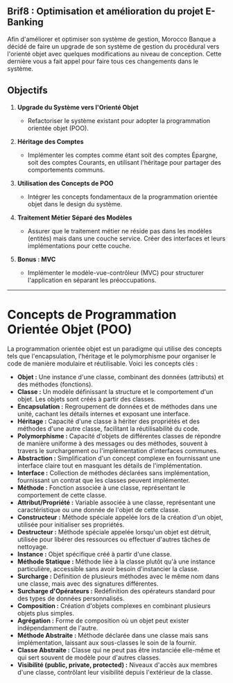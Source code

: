 ## Brif8 : Optimisation et amélioration du projet E-Banking


Afin d'améliorer et optimiser son système de gestion, Morocco Banque a décidé de faire un upgrade de son système de gestion du procédural vers l'orienté objet avec quelques modifications au niveau de conception. Cette dernière vous a fait appel pour faire tous ces changements dans le système.

## Objectifs

1. **Upgrade du Système vers l'Orienté Objet**
   - Refactoriser le système existant pour adopter la programmation orientée objet (POO).

2. **Héritage des Comptes**
   - Implémenter les comptes comme étant soit des comptes Épargne, soit des comptes Courants, en utilisant l'héritage pour partager des comportements communs.

3. **Utilisation des Concepts de POO**
   - Intégrer les concepts fondamentaux de la programmation orientée objet dans le design du système.

4. **Traitement Métier Séparé des Modèles**
   - Assurer que le traitement métier ne réside pas dans les modèles (entités) mais dans une couche service. Créer des interfaces et leurs implémentations pour cette couche.

5. **Bonus : MVC**
   - Implémenter le modèle-vue-contrôleur (MVC) pour structurer l'application en séparant les préoccupations.

---

# Concepts de Programmation Orientée Objet (POO)

La programmation orientée objet est un paradigme qui utilise des concepts tels que l'encapsulation, l'héritage et le polymorphisme pour organiser le code de manière modulaire et réutilisable. Voici les concepts clés :

- **Objet :** Une instance d'une classe, combinant des données (attributs) et des méthodes (fonctions).
- **Classe :** Un modèle définissant la structure et le comportement d'un objet. Les objets sont créés à partir des classes.
- **Encapsulation :** Regroupement de données et de méthodes dans une unité, cachant les détails internes et exposant une interface.
- **Héritage :** Capacité d'une classe à hériter des propriétés et des méthodes d'une autre classe, facilitant la réutilisabilité du code.
- **Polymorphisme :** Capacité d'objets de différentes classes de répondre de manière uniforme à des messages ou des méthodes, souvent à travers le surchargement ou l'implémentation d'interfaces communes.
- **Abstraction :** Simplification d'un concept complexe en fournissant une interface claire tout en masquant les détails de l'implémentation.
- **Interface :** Collection de méthodes déclarées sans implémentation, fournissant un contrat que les classes peuvent implémenter.
- **Méthode :** Fonction associée à une classe, représentant le comportement de cette classe.
- **Attribut/Propriété :** Variable associée à une classe, représentant une caractéristique ou une donnée de l'objet de cette classe.
- **Constructeur :** Méthode spéciale appelée lors de la création d'un objet, utilisée pour initialiser ses propriétés.
- **Destructeur :** Méthode spéciale appelée lorsqu'un objet est détruit, utilisée pour libérer des ressources ou effectuer d'autres tâches de nettoyage.
- **Instance :** Objet spécifique créé à partir d'une classe.
- **Méthode Statique :** Méthode liée à la classe plutôt qu'à une instance particulière, accessible sans avoir besoin d'instancier la classe.
- **Surcharge :** Définition de plusieurs méthodes avec le même nom dans une classe, mais avec des signatures différentes.
- **Surcharge d'Opérateurs :** Redéfinition des opérateurs standard pour des types de données personnalisés.
- **Composition :** Création d'objets complexes en combinant plusieurs objets plus simples.
- **Agrégation :** Forme de composition où un objet peut exister indépendamment de l'autre.
- **Méthode Abstraite :** Méthode déclarée dans une classe mais sans implémentation, laissant aux sous-classes le soin de la fournir.
- **Classe Abstraite :** Classe qui ne peut pas être instanciée elle-même et qui sert souvent de modèle pour d'autres classes.
- **Visibilité (public, private, protected) :** Niveaux d'accès aux membres d'une classe, contrôlant leur visibilité depuis l'extérieur de la classe.

